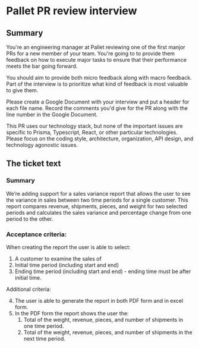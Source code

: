 # Pallet PR review interview

## Summary

You're an engineering manager at Pallet reviewing one of the first manjor PRs for a new member of your team. You're going to to provide them feedback on how to execute major tasks to ensure that their performance meets the bar going forward. 

You should aim to provide both micro feedback along with macro feedback. Part of the interview is to prioritize what kind of feedback is most valuable to give them. 

Please create a Google Document with your interview and put a header for each file name. Record the comments you'd give for the PR along with the line number in the Google Document. 

This PR uses our technology stack, but none of the important issues are specific to Prisma, Typescript, React, or other particular technologies. Please focus on the coding style, architecture, organization, API design, and technology agonostic issues.

## The ticket text

### Summary

We’re adding support for a sales variance report that allows the user to see the variance in sales between two time periods for a single customer. This report compares revenue, shipments, pieces, and weight for two selected periods and calculates the sales variance and percentage change from one period to the other.

### Acceptance criteria:

When creating the report the user is able to select:

1. A customer to examine the sales of 
2. Initial time period (including start and end)
3. Ending time period (including start and end) - ending time must be after initial time. 

Additional criteria:

4. The user is able to generate the report in both PDF form and in excel form. 
5. In the PDF form the report shows the user the:
    1. Total of the weight, revenue, pieces, and number of shipments in one time period. 
    2. Total of the weight, revenue, pieces, and number of shipments in the next time period. 
